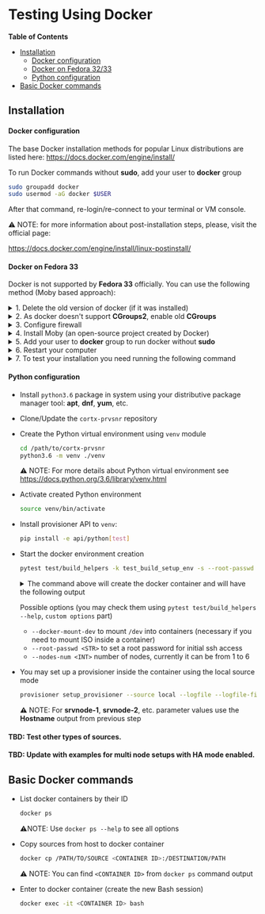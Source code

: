 # Testing Using Docker

**Table of Contents**

- [Installation](#Installation)
  - [Docker configuration](#docker-configuration)
  - [Docker on Fedora 32/33](#docker-on-fedora-33)
  - [Python configuration](#python-configuration)
- [Basic Docker commands](#basic-docker-commands)    


## Installation

#### Docker configuration

The base Docker installation methods for popular Linux distributions are listed here:
	https://docs.docker.com/engine/install/

To run Docker commands without **sudo**, add your user to **docker** group

```bash
sudo groupadd docker
sudo usermod -aG docker $USER
```

After that command, re-login/re-connect to your terminal or VM console.

:warning: NOTE: for more information about post-installation steps, please,
visit the official page:

https://docs.docker.com/engine/install/linux-postinstall/

#### Docker on Fedora 33

Docker is not supported by **Fedora 33** officially. You can use the following method (Moby based approach):

<details>
<summary>1. Delete the old version of docker (if it was installed)</summary>

```bash
sudo dnf remove docker-*
sudo dnf config-manager --disable docker-*
```
</details>


<details>
<summary>2. As docker doesn't support <strong>CGroups2</strong>, enable old <strong>CGroups</strong>
</summary>

```bash
sudo grubby --update-kernel=ALL --args="systemd.unified_cgroup_hierarchy=0"
```
</details>


<details>
<summary>3. Configure firewall</summary>

```bash
sudo firewall-cmd --permanent --zone=trusted --add-interface=docker0
sudo firewall-cmd --permanent --zone=FedoraWorkstation --add-masquerade
```
</details>


<details>
<summary>4. Install Moby (an open-source project created by Docker)</summary>

   ```bash
   sudo dnf install moby-engine docker-compose
   sudo systemctl enable docker
   ```
</details>


<details>
<summary>5. Add your user to <strong>docker</strong> group to run docker without <strong>sudo</strong></summary>

```bash
sudo groupadd docker
sudo usermod -aG docker $USER
```
</details>


<details>
<summary>6. Restart your computer</summary>

```bash
sudo reboot
```
</details>


<details>
<summary>7. To test your installation you need running the following command</summary>

```bash
sudo docker run hello-world
```
</details>

#### Python configuration

- Install `python3.6` package in system using your distributive package manager tool: **apt**, **dnf**, **yum**, etc.

- Clone/Update the `cortx-prvsnr` repository

- Create the Python virtual environment using `venv` module

  ```bash
  cd /path/to/cortx-prvsnr
  python3.6 -m venv ./venv
  ```

  :warning: NOTE: For more details about Python virtual environment see
  https://docs.python.org/3.6/library/venv.html

- Activate created Python environment

  ```bash
  source venv/bin/activate
  ```

- Install provisioner API to `venv`: 

  ```bash
  pip install -e api/python[test]
  ```

- Start the docker environment creation

  ```bash
  pytest test/build_helpers -k test_build_setup_env -s --root-passwd root --nodes-num 1
  ```

  <details>
  <summary>The command above will create the docker container and will have the following output</summary>
    
  ```
    ========================================================================================= test session starts ==========================================================================================
    platform linux -- Python 3.6.13, pytest-5.1.1, py-1.10.0, pluggy-0.13.1
    rootdir: /home/fdmitry/Work/cortx-prvsnr, inifile: pytest.ini
    plugins: timeout-1.3.4, testinfra-3.1.0, mock-3.1.0, xdist-1.29.0, forked-1.3.0
    timeout: 7200.0s
    timeout method: signal
    timeout func_only: False
    collected 1 item                                                                                                                                                                                       
    
    test/build_helpers/test_build_env.py::test_build_setup_env Host srvnode-1
      Hostname 172.17.0.2
      Port 22
      User root
      UserKnownHostsFile /dev/null
      StrictHostKeyChecking no
      IdentityFile /tmp/pytest-of-fdmitry/pytest-10/id_rsa.test
      IdentitiesOnly yes
      LogLevel FATAL
    
    ```
  </details>

    Possible options (you may check them using `pytest test/build_helpers --help`, `custom options` part)
    - `--docker-mount-dev` to mount `/dev` into containers (necessary if you need to mount ISO inside a container)
    - `--root-passwd <STR>` to set a root password for initial ssh access
    - `--nodes-num <INT>` number of nodes, currently it can be from 1 to 6


- You may set up a provisioner inside the container using the local source mode

  ```bash
  provisioner setup_provisioner --source local --logfile --logfile-filename ./setup.log --console-formatter full srvnode-1:172.17.0.2
  ```

  **:warning:** NOTE: For **srvnode-1**, **srvnode-2**, etc. parameter values use the **Hostname** output from previous step

#### TBD: Test other types of sources.
#### TBD: Update with examples for multi node setups with HA mode enabled.

## Basic Docker commands

* List docker containers by their ID

  ```bash
  docker ps
  ```

  :warning:NOTE: Use `docker ps --help`  to see all options

* Copy sources from host to docker container

  ```bash
  docker cp /PATH/TO/SOURCE <CONTAINER ID>:/DESTINATION/PATH
  ```

  :warning: NOTE: You can find `<CONTAINER ID>` from `docker ps` command output

* Enter to docker container (create the new Bash session)

  ```bash
  docker exec -it <CONTAINER ID> bash
  ```